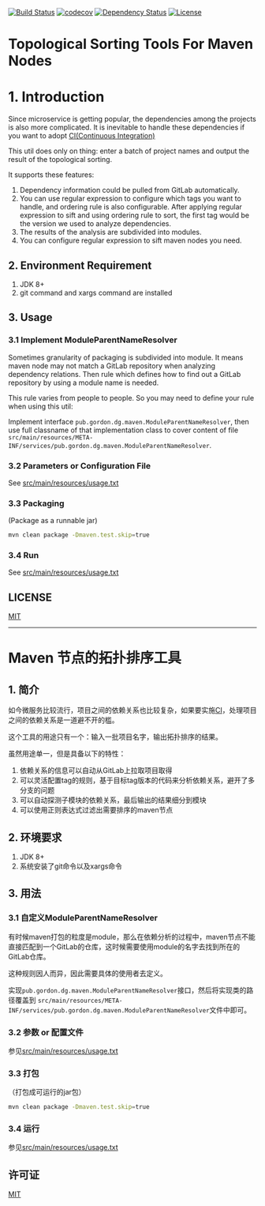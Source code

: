 [![Build Status](https://travis-ci.org/bungder/maven-topology.svg?branch=master)](https://travis-ci.org/bungder/maven-topology)
[![codecov](https://codecov.io/gh/bungder/maven-topology/branch/master/graph/badge.svg)](https://codecov.io/gh/bungder/maven-topology)
[![Dependency Status](https://www.versioneye.com/user/projects/5a2788c40fb24f6aa446f7f9/badge.svg?style=flat-square)](https://www.versioneye.com/user/projects/5a2788c40fb24f6aa446f7f9)
[![License](https://img.shields.io/github/license/mashape/apistatus.svg?style=plastic)](https://github.com/bungder/maven-topology/blob/master/LICENSE)

# Topological Sorting Tools For Maven Nodes

# 1. Introduction

Since microservice is getting popular, the dependencies among the projects is also more complicated. It is inevitable to handle these dependencies if you want to adopt [CI(Continuous Integration)](https://en.wikipedia.org/wiki/Continuous_integration)

This util does only on thing: enter a batch of project names and output the result of the topological sorting.

It supports these features:

1. Dependency information could be pulled from GitLab automatically.
2. You can use regular expression to configure which tags you want to handle, and ordering rule is also configurable. After applying regular expression to sift and using ordering rule to sort, the first tag would be the version we used to analyze dependencies. 
3. The results of the analysis are subdivided into modules.
4. You can configure regular expression to sift maven nodes you need.

## 2. Environment Requirement

1. JDK 8+
2. git command and xargs command are installed

## 3. Usage

### 3.1 Implement ModuleParentNameResolver
Sometimes granularity of packaging is subdivided into module. It means maven node may not match a GitLab repository when analyzing dependency relations. Then rule which defines how to find out a GitLab repository by using a module name is needed.

This rule varies from people to people. So you may need to define your rule when using this util:

Implement interface `pub.gordon.dg.maven.ModuleParentNameResolver`, then use full classname of that implementation class to cover content of file `src/main/resources/META-INF/services/pub.gordon.dg.maven.ModuleParentNameResolver`.

### 3.2 Parameters or Configuration File

See [src/main/resources/usage.txt](src/main/resources/usage.txt)

### 3.3 Packaging

(Package as a runnable jar)

```bash
mvn clean package -Dmaven.test.skip=true
```

### 3.4 Run

See [src/main/resources/usage.txt](src/main/resources/usage.txt)

## LICENSE

[MIT](LICENSE)

---------------------------


# Maven 节点的拓扑排序工具

## 1. 简介

如今微服务比较流行，项目之间的依赖关系也比较复杂，如果要实施[CI](https://en.wikipedia.org/wiki/Continuous_integration)，处理项目之间的依赖关系是一道避不开的槛。

这个工具的用途只有一个：输入一批项目名字，输出拓扑排序的结果。

虽然用途单一，但是具备以下的特性：

1. 依赖关系的信息可以自动从GitLab上拉取项目取得
2. 可以灵活配置tag的规则，基于目标tag版本的代码来分析依赖关系，避开了多分支的问题
3. 可以自动探测子模块的依赖关系，最后输出的结果细分到模块
4. 可以使用正则表达式过滤出需要排序的maven节点

## 2. 环境要求

1. JDK 8+
2. 系统安装了git命令以及xargs命令

## 3. 用法

### 3.1 自定义ModuleParentNameResolver

有时候maven打包的粒度是module，那么在依赖分析的过程中，maven节点不能直接匹配到一个GitLab的仓库，这时候需要使用module的名字去找到所在的GitLab仓库。

这种规则因人而异，因此需要具体的使用者去定义。

实现`pub.gordon.dg.maven.ModuleParentNameResolver`接口，然后将实现类的路径覆盖到
`src/main/resources/META-INF/services/pub.gordon.dg.maven.ModuleParentNameResolver`文件中即可。

### 3.2 参数 or 配置文件

参见[src/main/resources/usage.txt](src/main/resources/usage.txt)

### 3.3 打包

（打包成可运行的jar包）

```bash
mvn clean package -Dmaven.test.skip=true
```

### 3.4 运行

参见[src/main/resources/usage.txt](src/main/resources/usage.txt)

## 许可证

[MIT](LICENSE)
